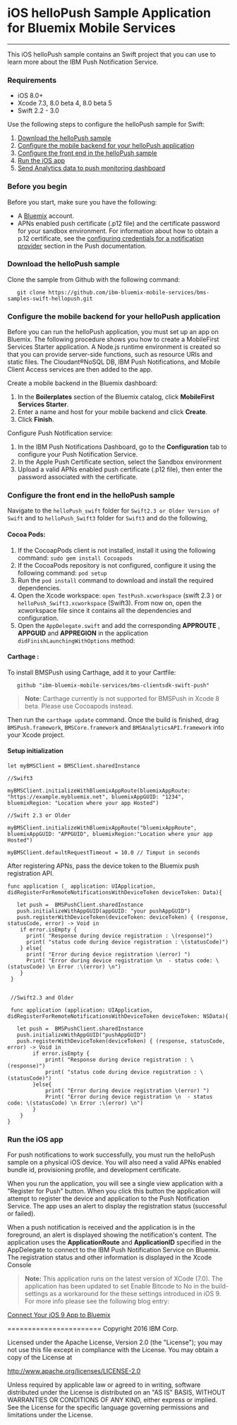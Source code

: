 # iOS helloPush Sample Application for Bluemix Mobile Services
---
This iOS helloPush sample contains an Swift project that you can use to learn more about the IBM Push Notification Service.

### Requirements

* iOS 8.0+
* Xcode 7.3, 8.0 beta 4, 8.0 beta 5
* Swift 2.2 - 3.0

Use the following steps to configure the helloPush sample for Swift:

1. [Download the helloPush sample](#download-the-hellopush-sample)
2. [Configure the mobile backend for your helloPush application](#configure-the-mobile-backend-for-your-hellopush-application)
3. [Configure the front end in the helloPush sample](#configure-the-front-end-in-the-hellopush-sample)
4. [Run the iOS app](#run-the-ios-app)
5. [Send Analytics data to push monitoring dashboard](#send-data-to-push-monitoring-dashboard-using-analytics-sdk)


### Before you begin
Before you start, make sure you have the following:

- A [Bluemix](http://bluemix.net) account.
- APNs enabled push certificate (.p12 file) and the certificate password for your sandbox environment. For information about how to obtain a p.12 certificate, see the [configuring credentials for a notification provider](https://www.ng.bluemix.net/docs/services/mobilepush/index.html#push_provider) section in the Push documentation.

### Download the helloPush sample
Clone the sample from Github with the following command:

```
   git clone https://github.com/ibm-bluemix-mobile-services/bms-samples-swift-hellopush.git
```

### Configure the mobile backend for your helloPush application

Before you can run the helloPush application, you must set up an app on Bluemix.  The following procedure shows you how to create a MobileFirst Services Starter application. A Node.js runtime environment is created so that you can provide server-side functions, such as resource URIs and static files. The Cloudant®NoSQL DB, IBM Push Notifications, and Mobile Client Access services are then added to the app.

Create a mobile backend in the  Bluemix dashboard:

1.	In the **Boilerplates** section of the Bluemix catalog, click **MobileFirst Services Starter**.
2.	Enter a name and host for your mobile backend and click **Create**.
3.	Click **Finish**.

Configure Push Notification service:

1.	In the IBM Push Notifications Dashboard, go to the **Configuration** tab to configure your Push Notification Service.  
2.  In the Apple Push Certificate section, select the Sandbox environment
3.  Upload a valid APNs enabled push certificate (.p12 file), then enter the password associated with the certificate.

### Configure the front end in the helloPush sample

Navigate to the `helloPush_swift` folder for `Swift2.3 or Older Version of Swift` and to `helloPush_Swift3` folder for `Swift3` and do the following,

#### Cocoa Pods:

1. If the CocoapPods client is not installed, install it using the following command: `sudo gem install Cocoapods`
2. If the CocoaPods repository is not configured, configure it using the following command: `pod setup`
3. Run the `pod install` command to download and install the required dependencies.
4. Open the Xcode workspace: `open TestPush.xcworkspace` (swift 2.3 ) or `helloPush_Swift3.xcworkspace` (Swift3). From now on, open the xcworkspace file since it contains all the dependencies and configuration.
5. Open the `AppDelegate.swift` and add the corresponding **APPROUTE** ,
**APPGUID** and **APPREGION** in the application `didFinishLaunchingWithOptions` method:


#### Carthage :

To install BMSPush using Carthage, add it to your Cartfile:

```
   github "ibm-bluemix-mobile-services/bms-clientsdk-swift-push"
```
>**Note**: Carthage currently is not supported for BMSPush in Xcode 8 beta. Please use Cocoapods instead.

Then run the `carthage update` command. Once the build is finished, drag `BMSPush.framework`, `BMSCore.framework` and `BMSAnalyticsAPI.framework` into your Xcode project.

#### Setup initialization
```
let myBMSClient = BMSClient.sharedInstance

//Swift3

myBMSClient.initializeWithBluemixAppRoute(bluemixAppRoute: "https://example.mybluemix.net", bluemixAppGUID: "1234", bluemixRegion: "Location where your app Hosted")

//Swift 2.3 or Older

myBMSClient.initializeWithBluemixAppRoute("bluemixAppRoute", bluemixAppGUID: "APPGUID", bluemixRegion:"Location where your app Hosted")

myBMSClient.defaultRequestTimeout = 10.0 // Timput in seconds

```

After registering APNs, pass the device token to the Bluemix push registration API.

```
func application (_ application: UIApplication, didRegisterForRemoteNotificationsWithDeviceToken deviceToken: Data){

   let push =  BMSPushClient.sharedInstance
   push.initializeWithAppGUID(appGUID: "your pushAppGUID")
   push.registerWithDeviceToken(deviceToken: deviceToken) { (response, statusCode, error) -> Void in
    if error.isEmpty {
      print( "Response during device registration : \(response)")
      print( "status code during device registration : \(statusCode)")
    } else{
      print( "Error during device registration \(error) ")
      Print( "Error during device registration \n  - status code: \(statusCode) \n Error :\(error) \n")
    }  
 }


 //Swift2.3 and Older

 func application (application: UIApplication, didRegisterForRemoteNotificationsWithDeviceToken deviceToken: NSData){

   let push =  BMSPushClient.sharedInstance
   push.initializeWithAppGUID("pushAppGUID")
   push.registerWithDeviceToken(deviceToken) { (response, statusCode, error) -> Void in
        if error.isEmpty {
            print( "Response during device registration : \(response)")
            print( "status code during device registration : \(statusCode)")
        }else{
            print( "Error during device registration \(error) ")
            Print( "Error during device registration \n  - status code: \(statusCode) \n Error :\(error) \n")
        }
    }
}
```

### Run the iOS app
For push notifications to work successfully, you must run the helloPush sample on a physical iOS device. You will also need a valid APNs enabled bundle id, provisioning profile, and development certificate.

When you run the application, you will see a single view application with a "Register for Push" button. When you click this button the application will attempt to register the device and application to the Push Notification Service. The app uses an alert to display the registration status (successful or failed).

When a push notification is received and the application is in the foreground, an alert is displayed showing the notification's content. The application uses the **ApplicationRoute** and **ApplicationID** specified in the AppDelegate to connect to the IBM Push Notification Service on Bluemix. The registration status and other information is displayed  in the Xcode Console


>**Note:** This application runs on the latest version of XCode (7.0). The application has been updated to set Enable Bitcode to No in the build-settings as a workaround for the these settings introduced in iOS 9. For more info please see the following blog entry:

[Connect Your iOS 9 App to Bluemix](https://developer.ibm.com/bluemix/2015/09/16/connect-your-ios-9-app-to-bluemix/)

=======================
Copyright 2016 IBM Corp.

Licensed under the Apache License, Version 2.0 (the "License");
you may not use this file except in compliance with the License.
You may obtain a copy of the License at

http://www.apache.org/licenses/LICENSE-2.0

Unless required by applicable law or agreed to in writing, software
distributed under the License is distributed on an "AS IS" BASIS,
WITHOUT WARRANTIES OR CONDITIONS OF ANY KIND, either express or implied.
See the License for the specific language governing permissions and
limitations under the License.
